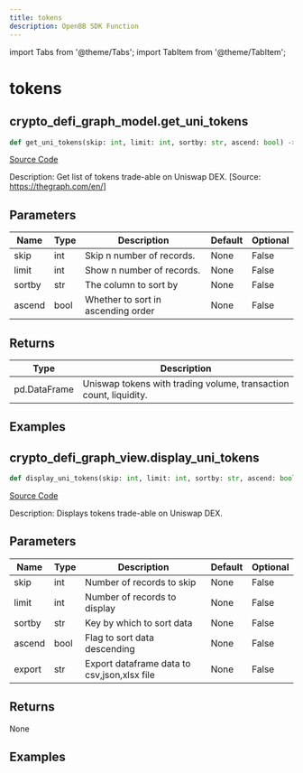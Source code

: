 ```yaml
---
title: tokens
description: OpenBB SDK Function
---
```


import Tabs from '@theme/Tabs';
import TabItem from '@theme/TabItem';

# tokens

<Tabs>
<TabItem value="model" label="Model" default>

## crypto_defi_graph_model.get_uni_tokens

```python title='openbb_terminal/cryptocurrency/defi/graph_model.py'
def get_uni_tokens(skip: int, limit: int, sortby: str, ascend: bool) -> DataFrame:
```
[Source Code](https://github.com/OpenBB-finance/OpenBBTerminal/tree/main/openbb_terminal/cryptocurrency/defi/graph_model.py#L81)

Description: Get list of tokens trade-able on Uniswap DEX. [Source: https://thegraph.com/en/]

## Parameters

| Name | Type | Description | Default | Optional |
| ---- | ---- | ----------- | ------- | -------- |
| skip | int | Skip n number of records. | None | False |
| limit | int | Show n number of records. | None | False |
| sortby | str | The column to sort by | None | False |
| ascend | bool | Whether to sort in ascending order | None | False |

## Returns

| Type | Description |
| ---- | ----------- |
| pd.DataFrame | Uniswap tokens with trading volume, transaction count, liquidity. |

## Examples



</TabItem>
<TabItem value="view" label="View">

## crypto_defi_graph_view.display_uni_tokens

```python title='openbb_terminal/cryptocurrency/defi/graph_view.py'
def display_uni_tokens(skip: int, limit: int, sortby: str, ascend: bool, export: str) -> None:
```
[Source Code](https://github.com/OpenBB-finance/OpenBBTerminal/tree/main/openbb_terminal/cryptocurrency/defi/graph_view.py#L18)

Description: Displays tokens trade-able on Uniswap DEX.

## Parameters

| Name | Type | Description | Default | Optional |
| ---- | ---- | ----------- | ------- | -------- |
| skip | int | Number of records to skip | None | False |
| limit | int | Number of records to display | None | False |
| sortby | str | Key by which to sort data | None | False |
| ascend | bool | Flag to sort data descending | None | False |
| export | str | Export dataframe data to csv,json,xlsx file | None | False |

## Returns

None

## Examples



</TabItem>
</Tabs>